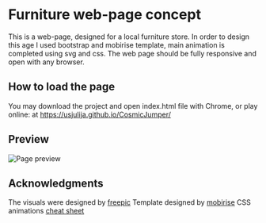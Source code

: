 # Furniture web-page concept
This is a web-page, designed for a local furniture store. In order to design this age I used bootstrap and mobirise template, main animation is completed using svg and css.
The web page should be fully responsive and open with any browser.

## How to load the page
You may download the project and open index.html file with Chrome, or play online: at https://usjulija.github.io/CosmicJumper/

## Preview
![Page preview](https://image.ibb.co/fhdUyJ/Untitled.jpg)

## Acknowledgments
The visuals were designed by [freepic](https://www.freepik.com/)
Template designed by [mobirise](https://mobirise.com/)
CSS animations [cheat sheet](http://www.justinaguilar.com/animations/index.html)
